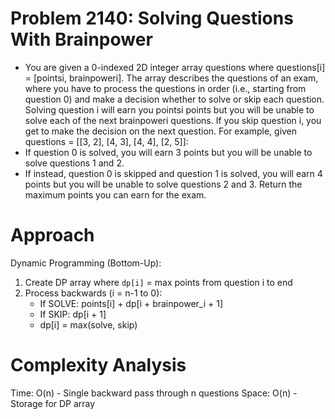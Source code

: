 # Problem 2140: Solving Questions With Brainpower

- You are given a 0-indexed 2D integer array questions where questions[i] = [pointsi, brainpoweri].
The array describes the questions of an exam, where you have to process the questions in order (i.e., starting from question 0) and make a decision whether to solve or skip each question. Solving question i will earn you pointsi points but you will be unable to solve each of the next brainpoweri questions. If you skip question i, you get to make the decision on the next question.
For example, given questions = [[3, 2], [4, 3], [4, 4], [2, 5]]:
- If question 0 is solved, you will earn 3 points but you will be unable to solve questions 1 and 2.
- If instead, question 0 is skipped and question 1 is solved, you will earn 4 points but you will be unable to solve questions 2 and 3.
Return the maximum points you can earn for the exam.

# Approach
Dynamic Programming (Bottom-Up):
1. Create DP array where `dp[i]` = max points from question i to end
2. Process backwards (i = n-1 to 0):
   - If SOLVE: points[i] + dp[i + brainpower_i + 1]
   - If SKIP: dp[i + 1]
   - dp[i] = max(solve, skip)

# Complexity Analysis
Time: O(n) - Single backward pass through n questions
Space: O(n) - Storage for DP array
